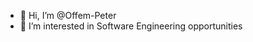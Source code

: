 - 👋 Hi, I’m @Offem-Peter
- 👀 I’m interested in Software Engineering opportunities


<!---
Offem-Peter/Offem-Peter is a ✨ special ✨ repository because its `README.md` (this file) appears on your GitHub profile.
You can click the Preview link to take a look at your changes.
--->
